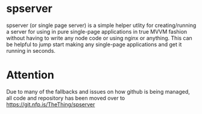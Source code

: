spserver
=======

spserver (or single page server) is a simple helper utlity for creating/running a server for using in pure single-page applications in true MVVM fashion without having to write any node code or using nginx or anything. This can be helpful to jump start making any single-page applications and get it running in seconds.

# Attention

Due to many of the fallbacks and issues on how github is being managed, all code and repository has been moved over to https://git.nfp.is/TheThing/spserver
